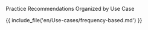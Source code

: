 Practice Recommendations Organized by Use Case

{{ include_file('en/Use-cases/frequency-based.md') }}
